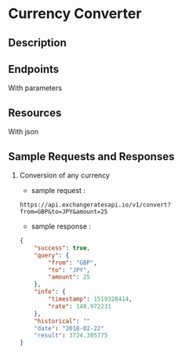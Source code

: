 # Currency Converter

## Description


## Endpoints

With parameters

## Resources

With json

## Sample Requests and Responses

1. Conversion of any currency

    - sample request :

    ```url
    https://api.exchangeratesapi.io/v1/convert?from=GBP&to=JPY&amount=25
    ```
    - sample response :
    ```json
    {
        "success": true,
        "query": {
            "from": "GBP",
            "to": "JPY",
            "amount": 25
        },
        "info": {
            "timestamp": 1519328414,
            "rate": 148.972231
        },
        "historical": ""
        "date": "2018-02-22"
        "result": 3724.305775
    }
    ```

